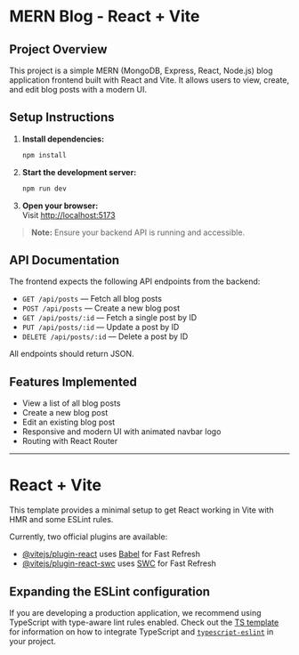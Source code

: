 # MERN Blog - React + Vite

## Project Overview

This project is a simple MERN (MongoDB, Express, React, Node.js) blog application frontend built with React and Vite. It allows users to view, create, and edit blog posts with a modern UI.

## Setup Instructions

1. **Install dependencies:**
   ```sh
   npm install
   ```

2. **Start the development server:**
   ```sh
   npm run dev
   ```

3. **Open your browser:**  
   Visit [http://localhost:5173](http://localhost:5173)

> **Note:** Ensure your backend API is running and accessible.

## API Documentation

The frontend expects the following API endpoints from the backend:

- `GET /api/posts` — Fetch all blog posts
- `POST /api/posts` — Create a new blog post
- `GET /api/posts/:id` — Fetch a single post by ID
- `PUT /api/posts/:id` — Update a post by ID
- `DELETE /api/posts/:id` — Delete a post by ID

All endpoints should return JSON.

## Features Implemented

- View a list of all blog posts
- Create a new blog post
- Edit an existing blog post
- Responsive and modern UI with animated navbar logo
- Routing with React Router

---

# React + Vite

This template provides a minimal setup to get React working in Vite with HMR and some ESLint rules.

Currently, two official plugins are available:

- [@vitejs/plugin-react](https://github.com/vitejs/vite-plugin-react/blob/main/packages/plugin-react) uses [Babel](https://babeljs.io/) for Fast Refresh
- [@vitejs/plugin-react-swc](https://github.com/vitejs/vite-plugin-react/blob/main/packages/plugin-react-swc) uses [SWC](https://swc.rs/) for Fast Refresh

## Expanding the ESLint configuration

If you are developing a production application, we recommend using TypeScript with type-aware lint rules enabled. Check out the [TS template](https://github.com/vitejs/vite/tree/main/packages/create-vite/template-react-ts) for information on how to integrate TypeScript and [`typescript-eslint`](https://typescript-eslint.io) in your project.
